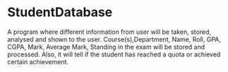 # StudentDatabase

A program where different information from user will be taken, stored, analysed and shown to the user.
Course(s),Department, Name, Roll, GPA, CGPA, Mark, Average Mark, Standing in the exam will be stored and processed. Also, it will tell if the student has reached a quota or achieved certain achievement.
